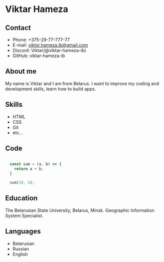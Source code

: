 # Viktar Hameza

## Contact

- Phone: +375-29-77-777-77
- E-mail: viktor.hameza.ib@gmail.com
- Discord: Viktar(@viktar-hameza-ib)
- GitHub: viktar-hameza-ib

## About me

My name is Viktar and I am from Belarus.
I want to improve my coding and development skills, learn how to build apps.

## Skills

- HTML
- CSS
- Git
- etc...

## Code

```javascript

  const sum = (a, b) => {
    return a + b;
  }

  sum(10, 5);

```

## Education

The Belarusian State University, Belarus, Minsk.
Geographic Information System Specialist.

## Languages

- Belarusian
- Russian
- English